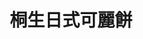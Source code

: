 ---
title: "桐生日式可麗餅"
description: "桐生日式可麗餅"
layout: shop
keywords:
  - 美食競賽
  - 台灣美食
  - 美食精選
datePublished: "2025-06-30"
dateModified: "2025-07-04"
city: "台中市"
district: "北區"
address: "台中市北區一中街179巷1號"
phone: "0422252665"
geo: "24.151964710260586, 120.68604025849613"
google_map: "https://maps.app.goo.gl/z1LyQ2dEUJ4BTfWt9"
footinder: "https://footinder.com.tw/%E5%8F%B0%E4%B8%AD%E5%B8%82%E5%8C%97%E5%8D%80/137870/"
official: "https://www.kiryucrepe.com/"
award:
  - name: "夜市王"
    year: "2024"
    entries:
      - nightMarket: "一中街夜市"
        food_type: "新創料理"
        rank: "第四名"

---